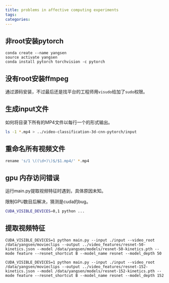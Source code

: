 ```yaml
---
title: problems in affective computing experiments
tags:
categories:
---
```


## 非root安装pytorch

```
conda create --name yangsen
source activate yangsen
conda install pytorch torchvision -c pytorch
```

## 没有root安装ffmpeg

通过源码安装，不过最后还是找平台的工程师用`visudo`给加了`sudo`权限。

## 生成input文件

如何将目录下所有的MP4文件以每行一个的形式输出。

```bash
ls -1 *.mp4 > ../video-classification-3d-cnn-pytorch/input
```

## 重命名所有视频文件

```bash
rename 's/1 \((\d+)\)$/$1.mp4/' *.mp4
```

## gpu 内存访问错误

运行main.py提取视频特征时遇到，具体原因未知。

限制GPU数目后解决，猜测是cuda的bug。

```bash
CUDA_VISIBLE_DEVICES=0,1 python ...
```

## 提取视频特征

```
CUDA_VISIBLE_DEVICES=1 python main.py --input ./input --video_root /data/yangsen/movieclips --output ../video_features/resnet-50-kinetics.json --model /data/yangsen/models/resnet-50-kinetics.pth --mode feature --resnet_shortcut B --model_name resnet --model_depth 50

CUDA_VISIBLE_DEVICES=1 python main.py --input ./input --video_root /data/yangsen/movieclips --output ../video_features/resnet-152-kinetics.json --model /data/yangsen/models/resnet-152-kinetics.pth --mode feature --resnet_shortcut B --model_name resnet --model_depth 152
```